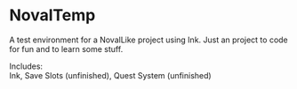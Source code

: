 # NovalTemp

A test environment for a NovalLike project using Ink. Just an project to code for fun and to learn some stuff.

Includes:  
Ink,            Save Slots    (unfinished),            Quest System  (unfinished)
